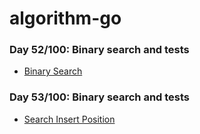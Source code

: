 # algorithm-go
### Day 52/100: Binary search and tests
- [Binary Search](https://github.com/luciormoraes/algorithm-go/tree/main/binary-search)

### Day 53/100: Binary search and tests
- [Search Insert Position](https://github.com/luciormoraes/algorithm-go/tree/main/search-insert-position)
